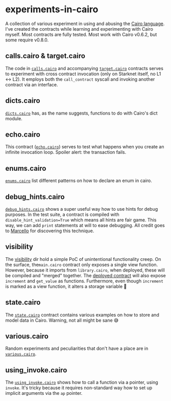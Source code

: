 # experiments-in-cairo

A collection of various experiment in using and abusing the [Cairo language](https://www.cairo-lang.org/). I've created the contracts while learning and experimenting with Cairo myself. Most contracts are fully tested. Most work with Cairo v0.6.2, but some require v0.8.0.

## calls.cairo & target.cairo

The code in [`calls.cairo`](./contracts/calls.cairo) and accompanying [`target.cairo`](./contracts/target.cairo) contracts serves to experiment with cross contract invocation (only on Starknet itself, no L1 <-> L2). It employs both the `call_contract` syscall and invoking another contract via an interface.

## dicts.cairo

[`dicts.cairo`](./contracts/dicts.cairo) has, as the name suggests, functions to do with Cairo's dict module.

## echo.cairo

This contract ([`echo.cairo`](./contracts/echo.cairo)) serves to test what happens when you create an infinite invocation loop. Spoiler alert: the transaction fails.

## enums.cairo

[`enums.cairo`](./contracts/enums.cairo) list different patterns on how to declare an enum in cairo.

## debug_hints.cairo

[`debug_hints.cairo`](./contracts/debug_hints.cairo) shows a super useful way how to use hints for debug purposes. In the test suite, a contract is compiled with `disable_hint_validation=True` which means all hints are fair game. This way, we can add `print` statements at will to ease debugging. All credit goes to [Marcello](https://twitter.com/0xmarcello/status/1491881209240043529) for discovering this technique.

## visibility

The [visibility](./contracts/visibility/) dir hold a simple PoC of unintentional functionality creep. On the surface, the`main.cairo` contract only exposes a single view function. However, because it imports from `library.cairo`, when deployed, these will be compiled and "merged" together. The [deployed contract](https://goerli.voyager.online/contract/0x05e3bf41a8528fa0656b7aea16156a8f53a7064dff372481ce8cc490eb3c05e3#readContract) will also expose `increment` and `get_value` as functions. Furthermore, even though `increment` is marked as a view function, it alters a storage variable 🙈

## state.cairo

The [`state.cairo`](./contracts/state.cairo) contract contains various examples on how to store and model data in Cairo. Warning, not all might be sane 😅

## various.cairo

Random experiments and peculiarities that don't have a place are in [`various.cairo`](./contracts/various.cairo).

## using_invoke.cairo

The [`using_invoke.cairo`](./contracts/using_invoke.cairo) shows how to call a function via a pointer, using `invoke`. It's tricky because it requires non-standard way how to set up implicit arguments via the `ap` pointer.
